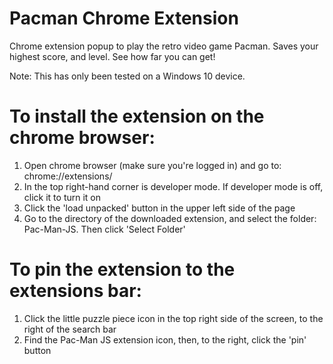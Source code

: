 # Pacman Chrome Extension
 Chrome extension popup to play the retro video game Pacman. Saves your highest score, and level. See how far you can get!
 
 Note: This has only been tested on a Windows 10 device. 

 # To install the extension on the chrome browser:

  1) Open chrome browser (make sure you're logged in) and go to: chrome://extensions/ 
  2) In the top right-hand corner is developer mode. If developer mode is off, click it to turn it on
  3) Click the 'load unpacked' button in the upper left side of the page
  4) Go to the directory of the downloaded extension, and select the folder: Pac-Man-JS. Then click 'Select Folder'

 # To pin the extension to the extensions bar:

  1) Click the little puzzle piece icon in the top right side of the screen, to the right of the search bar
  2) Find the Pac-Man JS extension icon, then, to the right, click the 'pin' button
